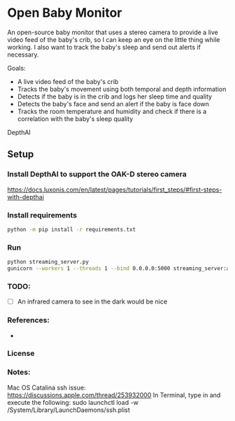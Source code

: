 # Open Baby Monitor

An open-source baby monitor that uses a stereo camera to provide a live video feed of the baby's crib, so I can keep an eye on the little thing while working. I also want to track the baby's sleep and send out alerts if necessary.

Goals:
 - A live video feed of the baby's crib
 - Tracks the baby's movement using both temporal and depth information
 - Detects if the baby is in the crib and logs her sleep time and quality
 - Detects the baby's face and send an alert if the baby is face down
 - Tracks the room temperature and humidity and check if there is a correlation with the baby's sleep quality

DepthAI


## Setup

### Install DepthAI to support the OAK-D stereo camera
https://docs.luxonis.com/en/latest/pages/tutorials/first_steps/#first-steps-with-depthai

### Install requirements
```bash
python -m pip install -r requirements.txt
```

### Run

```bash
python streaming_server.py
gunicorn --workers 1 --threads 1 --bind 0.0.0.0:5000 streaming_server:app
```


### TODO:
 - [ ] An infrared camera to see in the dark would be nice


### References:
 -

### License


### Notes:

Mac OS Catalina ssh issue: https://discussions.apple.com/thread/253932000
In Terminal, type in and execute the following:
sudo launchctl load -w /System/Library/LaunchDaemons/ssh.plist
